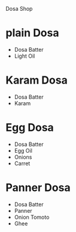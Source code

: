 Dosa Shop

# plain Dosa
* Dosa Batter
* Light Oil

# Karam Dosa
* Dosa Batter
* Karam 

# Egg Dosa
* Dosa Batter
* Egg Oil
* Onions
* Carret

# Panner Dosa
* Dosa Batter
* Panner
* Onion Tomoto
* Ghee


